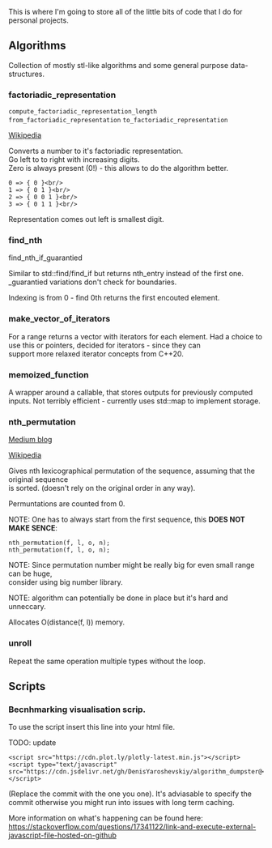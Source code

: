 This is where I'm going to store all of the little bits of code
that I do for personal projects.

## Algorithms

Collection of mostly stl-like algorithms and some general purpose data-structures.

### factoriadic_representation

`compute_factoriadic_representation_length`
`from_factoriadic_representation`
`to_factoriadic_representation`

[Wikipedia](https://en.wikipedia.org/wiki/Factorial_number_system)

Converts a number to it's factoriadic representation.<br/>
Go left to to right with increasing digits.<br/>
Zero is always present (0!) - this allows to do the algorithm better.<br/>

```
0 => { 0 }<br/>
1 => { 0 1 }<br/>
2 => { 0 0 1 }<br/>
3 => { 0 1 1 }<br/>
```

Representation comes out left is smallest digit.

### find_nth

find_nth_if_guarantied

Similar to std::find/find_if but returns nth_entry instead of the first one.
_guarantied variations don't check for boundaries.

Indexing is from 0 - find 0th returns the first encouted element.

### make_vector_of_iterators

For a range returns a vector with iterators for each element.
Had a choice to use this or pointers, decided for iterators - since they can<br/>
support more relaxed iterator concepts from C++20.

### memoized_function

A wrapper around a callable, that stores outputs for previously computed inputs.
Not terribly efficient - currently uses std::map to implement storage.

### nth_permutation

[Medium blog](https://medium.com/@aiswaryamathur/find-the-n-th-permutation-of-an-ordered-string-using-factorial-number-system-9c81e34ab0c8)

[Wikipedia](https://en.wikipedia.org/wiki/Factorial_number_system)

Gives nth lexicographical permutation of the sequence, assuming that the original sequence <br/>
is sorted. (doesn't rely on the original order in any way).<br/>

Permuntations are counted from 0.

NOTE: One has to always start from the first sequence, this **DOES NOT MAKE SENCE**:
```
nth_permutation(f, l, o, n);
nth_permutation(f, l, o, n);
```

NOTE: Since permutation number might be really big for even small range can be huge,<br/>
consider using big number library.

NOTE: algorithm can potentially be done in place but it's hard and unneccary.

Allocates O(distance(f, l)) memory.

### unroll

Repeat the same operation multiple types without the loop.

## Scripts

### Becnhmarking visualisation scrip.

To use the script insert this line into your html file.

TODO: update

```
<script src="https://cdn.plot.ly/plotly-latest.min.js"></script>
<script type="text/javascript" src="https://cdn.jsdelivr.net/gh/DenisYaroshevskiy/algorithm_dumpster@<COMMIT>/scripts/benchmark_visualization.js"></script>
```

(Replace the commit with the one you one).
It's adviasable to specify the commit otherwise you might run into issues with long term caching.

More information on what's happening can be found here:
https://stackoverflow.com/questions/17341122/link-and-execute-external-javascript-file-hosted-on-github
